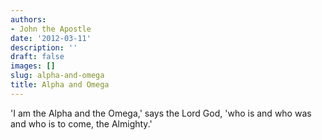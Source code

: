 ```yaml
---
authors:
- John the Apostle
date: '2012-03-11'
description: ''
draft: false
images: []
slug: alpha-and-omega
title: Alpha and Omega
---
```


'I am the Alpha and the Omega,' says the Lord God, 'who is and who was and who is to come, the Almighty.'